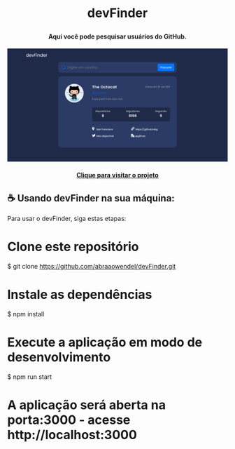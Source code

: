  <h1 align="center">

<br>devFinder

</h1>

<h4 align="center">
  Aqui você pode pesquisar usuários do GitHub.
</h4>

<div align="center">
    <img src="public\template.png" alt="imagem do projeto">
</div>

<h4 align="center"><a href="https://dev-finder-three.vercel.app/" target="_blank">Clique para visitar o projeto</a></h4>

## ☕ Usando devFinder na sua máquina:

Para usar o devFinder, siga estas etapas:

# Clone este repositório

$ git clone https://github.com/abraaowendel/devFinder.git

# Instale as dependências

$ npm install

# Execute a aplicação em modo de desenvolvimento

$ npm run start

# A aplicação será aberta na porta:3000 - acesse http://localhost:3000



